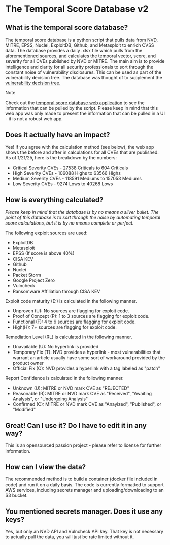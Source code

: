 # The Temporal Score Database v2

## What is the temporal score database?
The temporal score database is a python script that pulls data from NVD, MITRE, EPSS, Nuclei, ExploitDB, Github, and Metasploit to enrich CVSS data. The database provides a daily .xlsx file which pulls from the aforementioned sources, and calculates the temporal vector, score, and severity for all CVEs published by NVD or MITRE. The main aim is to provide intelligence and clarity for all security professionals to sort through the constant noise of vulnerability disclosures. This can be used as part of the vulnerability decision tree. The database was thought of to supplement the [vulnerability decision tree.](https://github.com/mmmporkbelly/vulnerability_decision_tree/blob/main/README.md)

> [!NOTE]
> Check out the [temporal score database web application](https://temporalscoredatabase.com/) to see the information that can be pulled by the script. Please keep in mind that this web app was only made to present the information that can be pulled in a UI - it is not a robust web app.

## Does it actually have an impact?
Yes! If you agree with the calculation method (see below), the web app shows the before and after in calculations for all CVEs that are published. As of 1/21/25, here is the breakdown by the numbers:

 - Critical Severity CVEs - 27538 Criticals to 604 Criticals 
 - High Severity CVEs - 106088 Highs to 63566 Highs 
 - Medium Severity CVEs - 118591 Mediums to 157053 Mediums 
 - Low Severity CVEs - 9274 Lows to 40268 Lows 

## How is everything calculated?
*Please keep in mind that the database is by no means a silver bullet. The point of this database is to sort through the noise by automating temporal score calculations, but it is by no means complete or perfect.*

The following exploit sources are used:
 - ExploitDB
 - Metasploit
 - EPSS (If score is above 40%)
 - CISA KEV
 - Github
 - Nuclei
 - Packet Storm
 - Google Project Zero
 - Vulncheck
 - Ransomware Affiliation through CISA KEV
 
 Exploit code maturity (E:) is calculated in the following manner. 
 - Unproven (U): No sources are flagging for exploit code. 
 - Proof of Concept (P): 1 to 3 sources are flagging for exploit code.
 - Functional (F): 4 to 6 sources are flagging for exploit code.
 - High(H): 7+ sources are flagging for exploit code.
 
 Remediation Level (RL) is calculated in the following manner.
 - Unavailable (U): No hyperlink is provided
 - Temporary Fix (T): NVD provides a hyperlink - most vulnerabilities that warrant an article usually have
 some sort of workaround provided by the product owner
 - Official Fix (O): NVD provides a hyperlink with a tag labeled as "patch"
 
 Report Confidence is calculated in the following manner.
 - Unknown (U): MITRE or NVD mark CVE as "REJECTED"
 - Reasonable (R): MITRE or NVD mark CVE as "Received", "Awaiting Analysis", or "Undergoing Analysis"
 - Confirmed (C): MITRE or NVD mark CVE as "Anaylzed", "Published", or "Modified"

## Great! Can I use it? Do I have to edit it in any way?
This is an opensourced passion project - please refer to license for further information.


## How can I view the data?
The recommended method is to build a container (docker file included in code) and run it on a daily basis. The code is currently formatted to support AWS services, including secrets manager and uploading/downloading to an S3 bucket.

## You mentioned secrets manager. Does it use any keys?
Yes, but only an NVD API and Vulncheck API key. That key is not necessary to actually pull the data, you will just be rate limited without it. 
